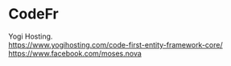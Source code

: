 # CodeFr

Yogi Hosting. <br />
https://www.yogihosting.com/code-first-entity-framework-core/  <br />
https://www.facebook.com/moses.nova
